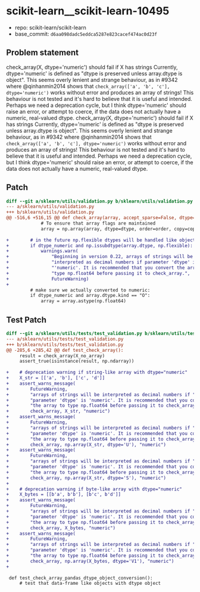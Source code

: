 # scikit-learn__scikit-learn-10495

* repo: scikit-learn/scikit-learn
* base_commit: `d6aa098dadc5eddca5287e823cacef474ac0d23f`

## Problem statement

check_array(X, dtype='numeric') should fail if X has strings
Currently, dtype='numeric' is defined as "dtype is preserved unless array.dtype is object". This seems overly lenient and strange behaviour, as in #9342 where @qinhanmin2014 shows that `check_array(['a', 'b', 'c'], dtype='numeric')` works without error and produces an array of strings! This behaviour is not tested and it's hard to believe that it is useful and intended. Perhaps we need a deprecation cycle, but I think dtype='numeric' should raise an error, or attempt to coerce, if the data does not actually have a numeric, real-valued dtype. 
check_array(X, dtype='numeric') should fail if X has strings
Currently, dtype='numeric' is defined as "dtype is preserved unless array.dtype is object". This seems overly lenient and strange behaviour, as in #9342 where @qinhanmin2014 shows that `check_array(['a', 'b', 'c'], dtype='numeric')` works without error and produces an array of strings! This behaviour is not tested and it's hard to believe that it is useful and intended. Perhaps we need a deprecation cycle, but I think dtype='numeric' should raise an error, or attempt to coerce, if the data does not actually have a numeric, real-valued dtype. 


## Patch

```diff
diff --git a/sklearn/utils/validation.py b/sklearn/utils/validation.py
--- a/sklearn/utils/validation.py
+++ b/sklearn/utils/validation.py
@@ -516,6 +516,15 @@ def check_array(array, accept_sparse=False, dtype="numeric", order=None,
             # To ensure that array flags are maintained
             array = np.array(array, dtype=dtype, order=order, copy=copy)
 
+        # in the future np.flexible dtypes will be handled like object dtypes
+        if dtype_numeric and np.issubdtype(array.dtype, np.flexible):
+            warnings.warn(
+                "Beginning in version 0.22, arrays of strings will be "
+                "interpreted as decimal numbers if parameter 'dtype' is "
+                "'numeric'. It is recommended that you convert the array to "
+                "type np.float64 before passing it to check_array.",
+                FutureWarning)
+
         # make sure we actually converted to numeric:
         if dtype_numeric and array.dtype.kind == "O":
             array = array.astype(np.float64)

```

## Test Patch

```diff
diff --git a/sklearn/utils/tests/test_validation.py b/sklearn/utils/tests/test_validation.py
--- a/sklearn/utils/tests/test_validation.py
+++ b/sklearn/utils/tests/test_validation.py
@@ -285,6 +285,42 @@ def test_check_array():
     result = check_array(X_no_array)
     assert_true(isinstance(result, np.ndarray))
 
+    # deprecation warning if string-like array with dtype="numeric"
+    X_str = [['a', 'b'], ['c', 'd']]
+    assert_warns_message(
+        FutureWarning,
+        "arrays of strings will be interpreted as decimal numbers if "
+        "parameter 'dtype' is 'numeric'. It is recommended that you convert "
+        "the array to type np.float64 before passing it to check_array.",
+        check_array, X_str, "numeric")
+    assert_warns_message(
+        FutureWarning,
+        "arrays of strings will be interpreted as decimal numbers if "
+        "parameter 'dtype' is 'numeric'. It is recommended that you convert "
+        "the array to type np.float64 before passing it to check_array.",
+        check_array, np.array(X_str, dtype='U'), "numeric")
+    assert_warns_message(
+        FutureWarning,
+        "arrays of strings will be interpreted as decimal numbers if "
+        "parameter 'dtype' is 'numeric'. It is recommended that you convert "
+        "the array to type np.float64 before passing it to check_array.",
+        check_array, np.array(X_str, dtype='S'), "numeric")
+
+    # deprecation warning if byte-like array with dtype="numeric"
+    X_bytes = [[b'a', b'b'], [b'c', b'd']]
+    assert_warns_message(
+        FutureWarning,
+        "arrays of strings will be interpreted as decimal numbers if "
+        "parameter 'dtype' is 'numeric'. It is recommended that you convert "
+        "the array to type np.float64 before passing it to check_array.",
+        check_array, X_bytes, "numeric")
+    assert_warns_message(
+        FutureWarning,
+        "arrays of strings will be interpreted as decimal numbers if "
+        "parameter 'dtype' is 'numeric'. It is recommended that you convert "
+        "the array to type np.float64 before passing it to check_array.",
+        check_array, np.array(X_bytes, dtype='V1'), "numeric")
+
 
 def test_check_array_pandas_dtype_object_conversion():
     # test that data-frame like objects with dtype object

```
